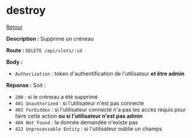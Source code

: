# destroy
[Retour](./Slots.md)

**Description :**
Supprime un créneau

**Route :** `DELETE /api/slots/:id`

**Body :**
- `Authorization` : token d'authentification de l'utilisateur **et être admin**

**Réponse :**
Soit :
- `200` : si le créneau a été supprimé
- `401 Unauthorized` : si l'utilisateur n'est pas connecté
- `403 Forbidden` : si l'utilisateur connecté n'a pas les accès requis pour faire cette action **ou si l'utilisateur n'est pas admin**
- `404 Not Found` : la donnée demandée n'existe pas
- `422 Unprocessable Entity` : si l'utilisateur oublie un champs

